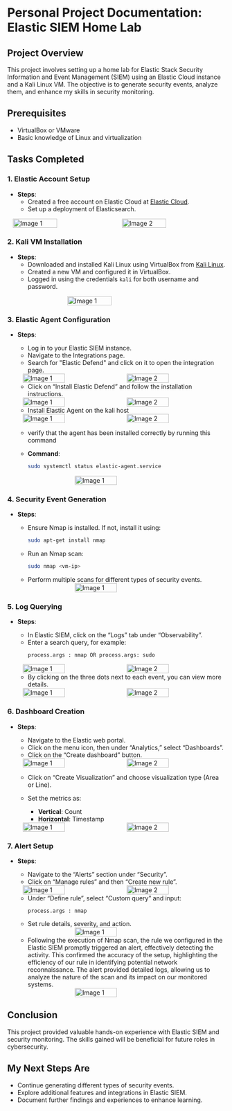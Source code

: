 # Personal Project Documentation: Elastic SIEM Home Lab

## Project Overview

This project involves setting up a home lab for Elastic Stack Security Information and Event Management (SIEM) using an Elastic Cloud instance and a Kali Linux VM. The objective is to generate security events, analyze them, and enhance my skills in security monitoring.

## Prerequisites

- VirtualBox or VMware
- Basic knowledge of Linux and virtualization

## Tasks Completed

### 1. Elastic Account Setup
- **Steps**:
  - Created a free account on Elastic Cloud at [Elastic Cloud](https://cloud.elastic.co/registration).
  - Set up a deployment of Elasticsearch.
<div style="display: flex; justify-content: space-around;">
  <img src="screenshots/siem-acc.png" alt="Image 1" style="width: 45%;"/>
  <img src="screenshots/elastic-home-page.png" alt="Image 2" style="width: 45%;"/>
</div>

### 2. Kali VM Installation
- **Steps**:
  - Downloaded and installed Kali Linux using VirtualBox from [Kali Linux](https://www.kali.org/get-kali/#kali-virtual-machines).
  - Created a new VM and configured it in VirtualBox.
  - Logged in using the credentials `kali` for both username and password.
<div style="display: flex; justify-content: space-around;">
  <img src="screenshots/kali.png" alt="Image 1" style="width: 45%;"/>
</div>

### 3. Elastic Agent Configuration
- **Steps**:
  - Log in to your Elastic SIEM instance.
  - Navigate to the Integrations page.
  - Search for "Elastic Defend" and click on it to open the integration page.

  <div style="display: flex; justify-content: space-around;">
  <img src="screenshots/addintegration.png" alt="Image 1" style="width: 45%;"/>
  <img src="screenshots/elasticDefend.png" alt="Image 2" style="width: 45%;"/>
  </div>

  - Click on “Install Elastic Defend” and follow the installation instructions.

  <div style="display: flex; justify-content: space-around;">
  <img src="screenshots/addelastic.png" alt="Image 1" style="width: 45%;"/>
  <img src="screenshots/install.png" alt="Image 2" style="width: 45%;"/>
  </div>

  - Install Elastic Agent on the kali host

  <div style="display: flex; justify-content: space-around;">
  <img src="screenshots/copy.png" alt="Image 1" style="width: 45%;"/>
  <img src="screenshots/executekali.png" alt="Image 2" style="width: 45%;"/>
  </div>

  - verify that the agent has been installed correctly by running this command

  - **Command**: 
    ```bash
    sudo systemctl status elastic-agent.service
    ```
  <div style="display: flex; justify-content: space-around;">
  <img src="screenshots/test.png" alt="Image 1" style="width: 45%;"/>
  </div>

### 4. Security Event Generation
- **Steps**:
  - Ensure Nmap is installed. If not, install it using:
    ```bash
    sudo apt-get install nmap
    ```
  - Run an Nmap scan:
    ```bash
    sudo nmap <vm-ip>
    ```
  - Perform multiple scans for different types of security events.

  <div style="display: flex; justify-content: space-around;">
  <img src="screenshots/nmap.png" alt="Image 1" style="width: 45%;"/>
  </div>

### 5. Log Querying
- **Steps**:
  - In Elastic SIEM, click on the “Logs” tab under “Observability”.
  - Enter a search query, for example:
    ```plaintext
    process.args : nmap OR process.args: sudo
    ```
  <div style="display: flex; justify-content: space-around;">
  <img src="screenshots/logs.png" alt="Image 1" style="width: 45%;"/>
  <img src="screenshots/logs1.png" alt="Image 2" style="width: 45%;"/>
  </div>

  - By clicking on the three dots next to each event, you can view more details.

  <div style="display: flex; justify-content: space-around;">
  <img src="screenshots/3dots.png" alt="Image 1" style="width: 45%;"/>
  <img src="screenshots/details.png" alt="Image 2" style="width: 45%;"/>
  </div>
### 6. Dashboard Creation
- **Steps**:
  - Navigate to the Elastic web portal.
  - Click on the menu icon, then under “Analytics,” select “Dashboards”.
  - Click on the “Create dashboard” button.
  <div style="display: flex; justify-content: space-around;">
  <img src="screenshots/dashboard.png" alt="Image 1" style="width: 45%;"/>
  <img src="screenshots/dashboard1.png" alt="Image 2" style="width: 45%;"/>
  </div>

  - Click on “Create Visualization” and choose visualization type (Area or Line).

  - Set the metrics as:

    - **Vertical**: Count
    - **Horizontal**: Timestamp

  <div style="display: flex; justify-content: space-around;">
  <img src="screenshots/visualisation.png" alt="Image 1" style="width: 45%;"/>
  <img src="screenshots/dash.png" alt="Image 2" style="width: 45%;"/>
  </div>
### 7. Alert Setup
- **Steps**:
  - Navigate to the “Alerts” section under “Security”.
  - Click on “Manage rules” and then “Create new rule”.

  <div style="display: flex; justify-content: space-around;">
  <img src="screenshots/alerts.png" alt="Image 1" style="width: 45%;"/>
  <img src="screenshots/rule.png" alt="Image 2" style="width: 45%;"/>
  </div>

  - Under “Define rule”, select “Custom query” and input:
    ```plaintext
    process.args : nmap
    ```
  - Set rule details, severity, and action.
  
  <div style="display: flex; justify-content: space-around;">
  <img src="screenshots/scan.png" alt="Image 1" style="width: 45%;"/>
  </div>

  - Following the execution of Nmap scan, the rule we configured in the Elastic SIEM promptly triggered an alert, effectively detecting the activity. This confirmed the accuracy of the setup, highlighting the efficiency of our rule in identifying potential network reconnaissance. The alert provided detailed logs, allowing us to analyze the nature of the scan and its impact on our monitored systems.

  <div style="display: flex; justify-content: space-around;">
  <img src="screenshots/nmapalert.png" alt="Image 1" style="width: 45%;"/>
  </div>

## Conclusion

This project provided valuable hands-on experience with Elastic SIEM and security monitoring. The skills gained will be beneficial for future roles in cybersecurity.

## My Next Steps Are

- Continue generating different types of security events.
- Explore additional features and integrations in Elastic SIEM.
- Document further findings and experiences to enhance learning.
